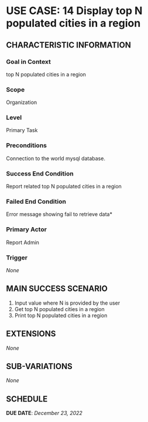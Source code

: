 # USE CASE: 14 Display top N populated cities in a region

## CHARACTERISTIC INFORMATION

### Goal in Context

top N populated cities in a region

### Scope

Organization

### Level

Primary Task

### Preconditions

Connection to the world mysql database.

### Success End Condition

Report related top N populated cities in a region

### Failed End Condition

Error message showing fail to retrieve data*

### Primary Actor

Report Admin

### Trigger

*None*

## MAIN SUCCESS SCENARIO

1. Input value where N is provided by the user
2. Get top N populated cities in a region
3. Print top N populated cities in a region

## EXTENSIONS

*None*

## SUB-VARIATIONS

*None*

## SCHEDULE

**DUE DATE**: *December 23, 2022*
